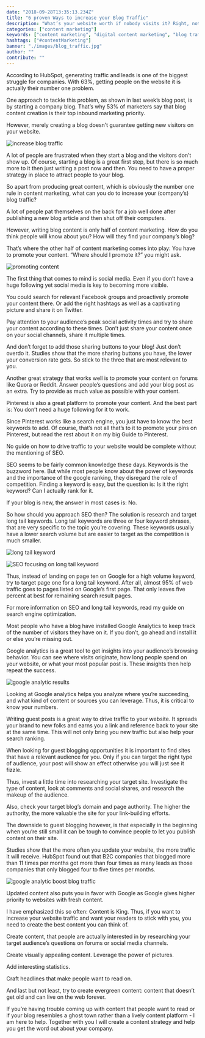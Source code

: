 ```yaml
---
date: "2018-09-28T13:35:13.234Z"
title: "6 proven Ways to increase your Blog Traffic"
description: "What’s your website worth if nobody visits it? Right, not much. Here are six easy ways to increase your blog traffic today..."
categories: ["content marketing"]
keywords: ["content marketing", "digital content marketing", "blog traffic"]
hashtags: ["#contentMarketing"]
banner: "./images/blog_traffic.jpg"
author: ""
contribute: ""
---
```


According to HubSpot, generating traffic and leads is one of the biggest struggle for companies. With 63%, getting people on the website it is actually their number one problem.

One approach to tackle this problem, as shown in last week’s blog post, is by starting a company blog. That’s why <BlogLink to="https://www.hubspot.com/marketing-statistics">53% of marketers say that blog content creation is their top inbound marketing priority</BlogLink>.

However, merely creating a blog doesn’t guarantee getting new visitors on your website.

![increase blog traffic](./images/blog_traffic.jpg)

A lot of people are frustrated when they start a blog and the visitors don’t show up. Of course, starting a blog is a great first step, but there is so much more to it then just writing a post now and then. You need to have a proper strategy in place to attract people to your blog.

So apart from producing great content, which is obviously the number one rule in content marketing, what can you do to increase your (company’s) blog traffic?

<Title id="promote-content">1. Promote your Content</Title>

A lot of people pat themselves on the back for a job well done after publishing  a new blog article and then shut off their computers.

However, writing blog content is only half of content marketing. How do you think people will know about you? How will they find your company’s blog?

That’s where the other half of content marketing comes into play: You have to promote your content. “Where should I promote it?” you might ask.

![promoting content](./images/microphone.jpg)

The first thing that comes to mind is social media. Even if you don’t have a huge following yet social media is key to becoming more visible.

You could search for relevant Facebook groups and proactively promote your content there. Or add the right hashtags as well as a captivating picture and share it on Twitter.

Pay attention to your audience’s peak social activity times and try to share your content according to these times. Don’t just share your content once on your social channels, share it multiple times.

And don’t forget to add those sharing buttons to your blog! Just don’t overdo it. Studies show that the more sharing buttons you have, the lower your conversion rate gets. So stick to the three that are most relevant to you.

Another great strategy that works well is to promote your content on forums like Quora or Reddit. Answer people’s questions and add your blog post as an extra. Try to provide as much value as possible with your content.

Pinterest is also a great platform to promote your content. And the best part is: You don’t need a huge following for it to work.

Since Pinterest works like a search engine, you just have to know the best keywords to add. Of course, that’s not all that’s to it to promote your pins on Pinterest, but read the rest about it on my big Guide to Pinterest.

<Title id="focus-on-longtail-keywords">2. Focus on long tail keywords</Title>

No guide on how to drive traffic to your website would be complete without the mentioning of SEO.

SEO seems to be fairly common knowledge these days. Keywords is the buzzword here. But while most people know about the power of keywords and the importance of the google ranking, they disregard the role of competition. Finding a keyword is easy, but the question is: Is it the right keyword? Can I actually rank for it.

If your blog is new, the answer in most cases is: No.

So how should you approach SEO then? The solution is research and target long tail keywords. Long tail keywords are three or four keyword phrases, that are very specific to the topic you’re covering. These keywords usually have a lower search volume but are easier to target as the competition is much smaller.

![long tail keyword](./images/long_tail_keyword.jpg)

![SEO focusing on long tail keyword](./images/longtail_keyword.jpg)

Thus, instead of landing on page ten on Google for a high volume keyword, try to target page one for a long tail keyword. After all, almost 95% of web traffic goes to pages listed on Google’s first page. That only leaves five percent at best for remaining search result pages.

For more information on SEO and long tail keywords, read my guide on search engine optimization.

<Title id="google-analytics">3. Use Results from Google Analytics</Title>

Most people who have a blog have installed Google Analytics to keep track of the number of visitors they have on it. If you don’t, go ahead and install it or else you’re missing out.

Google analytics is a great tool to get insights into your audience’s browsing behavior. You can see where visits originate, how long people spend on your website, or what your most popular post is. These insights then help repeat the success.

![google analytic results](./images/google_analytics_stats.jpg)

Looking at Google analytics helps you analyze where you’re succeeding, and what kind of content or sources you can leverage. Thus, it is critical to know your numbers.

<Title id="guest-posts">4. Write Guest Blog Posts</Title>

Writing guest posts is a great way to drive traffic to your website. It spreads your brand to new folks and earns you a link and reference back to your site at the same time. This will not only bring you new traffic but also help your search ranking.

When looking for guest blogging opportunities it is important to find sites that have a relevant audience for you. Only if you can target the right type of audience, your post will show an effect otherwise you will just see it fizzle.

Thus, invest a little time into researching your target site. Investigate the type of content, look at comments and social shares, and research the makeup of the audience.

Also, check your target blog’s <BlogLink to="https://moz.com/learn/seo/domain-authority">domain and page authority</BlogLink>. The higher the authority, the more valuable the site  for your link-building efforts.

The downside to guest blogging however, is that especially in the beginning when you’re still small it can be tough to convince people to let you publish content on their site.

<Title id="be-consistent">5. Write more and be consistent</Title>

Studies show that the more often you update your website, the more traffic it will receive. HubSpot found out that B2C companies that <BlogLink to="https://www.hubspot.com/marketing-statistics">blogged more than 11 times per months got more than four times as many leads as those companies that only blogged four to five times per months</BlogLink>.

![google analytic boost blog traffic](./images/google_analytics.jpg)


Updated content also puts you in favor with Google as Google gives higher priority to websites with fresh content.

<Title id="best-content">6. Create the best Content you can think of</Title>

I have emphasized this so often: Content is King. Thus, if you want to increase your website traffic and want your readers to stick with you, you need to create the best content you can think of.

Create content, that people are actually interested in by researching your target audience’s  questions on forums or social media channels.

Create visually appealing content. Leverage the power of pictures.

Add interesting statistics.

Craft headlines that make people want to read on.

And last but not least, try to create evergreen content: content that doesn’t get old and can live on the web forever.


If you’re having trouble coming up with content that people want to read or if your blog resembles a ghost town rather than a lively content platform - I am here to help. Together with you I will create a content strategy and help you get the word out  about your company.


